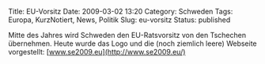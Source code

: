 Title: EU-Vorsitz
Date: 2009-03-02 13:20
Category: Schweden
Tags: Europa, KurzNotiert, News, Politik
Slug: eu-vorsitz
Status: published

Mitte des Jahres wird Schweden den EU-Ratsvorsitz von den Tschechen
übernehmen. Heute wurde das Logo und die (noch ziemlich leere) Webseite
vorgestellt: [www.se2009.eu](http://www.se2009.eu/)

